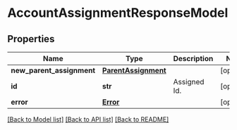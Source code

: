 # AccountAssignmentResponseModel

## Properties
Name | Type | Description | Notes
------------ | ------------- | ------------- | -------------
**new_parent_assignment** | [**ParentAssignment**](ParentAssignment.md) |  | [optional] 
**id** | **str** | Assigned Id. | [optional] 
**error** | [**Error**](Error.md) |  | [optional] 

[[Back to Model list]](../README.md#documentation-for-models) [[Back to API list]](../README.md#documentation-for-api-endpoints) [[Back to README]](../README.md)

